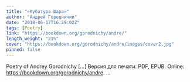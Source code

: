 ```yaml
---
title: "«Кубатура Шара»"
author: "Андрей Городничий"
date: "2018-06-17T16:29:02Z"
tags: [Poetry]
link: "https://bookdown.org/gorodnichy/andre/"
length_weight: "21%"
cover: "https://bookdown.org/gorodnichy/andre/images/cover2.jpg"
pinned: false
---
```


Poetry of Andrey Gorodnichy [...] Версия для печати: PDF, EPUB. Online: https://bookdown.org/gorodnichy/andre. ...
